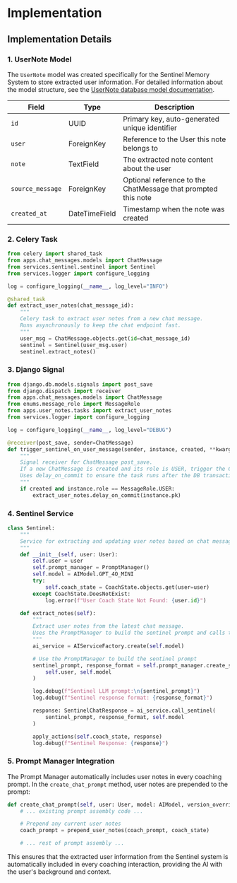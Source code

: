 # Implementation

## Implementation Details

### 1. UserNote Model

The `UserNote` model was created specifically for the Sentinel Memory System to store extracted user information. For detailed information about the model structure, see the [UserNote database model documentation](/docs/database/models/user-note).

| Field            | Type          | Description                                                   |
| ---------------- | ------------- | ------------------------------------------------------------- |
| `id`             | UUID          | Primary key, auto-generated unique identifier                 |
| `user`           | ForeignKey    | Reference to the User this note belongs to                    |
| `note`           | TextField     | The extracted note content about the user                     |
| `source_message` | ForeignKey    | Optional reference to the ChatMessage that prompted this note |
| `created_at`     | DateTimeField | Timestamp when the note was created                           |

### 2. Celery Task

```python
from celery import shared_task
from apps.chat_messages.models import ChatMessage
from services.sentinel.sentinel import Sentinel
from services.logger import configure_logging

log = configure_logging(__name__, log_level="INFO")

@shared_task
def extract_user_notes(chat_message_id):
    """
    Celery task to extract user notes from a new chat message.
    Runs asynchronously to keep the chat endpoint fast.
    """
    user_msg = ChatMessage.objects.get(id=chat_message_id)
    sentinel = Sentinel(user_msg.user)
    sentinel.extract_notes()
```

### 3. Django Signal

```python
from django.db.models.signals import post_save
from django.dispatch import receiver
from apps.chat_messages.models import ChatMessage
from enums.message_role import MessageRole
from apps.user_notes.tasks import extract_user_notes
from services.logger import configure_logging

log = configure_logging(__name__, log_level="DEBUG")

@receiver(post_save, sender=ChatMessage)
def trigger_sentinel_on_user_message(sender, instance, created, **kwargs):
    """
    Signal receiver for ChatMessage post_save.
    If a new ChatMessage is created and its role is USER, trigger the Celery task to extract user notes.
    Uses delay_on_commit to ensure the task runs after the DB transaction is committed.
    """
    if created and instance.role == MessageRole.USER:
        extract_user_notes.delay_on_commit(instance.pk)
```

### 4. Sentinel Service

```python
class Sentinel:
    """
    Service for extracting and updating user notes based on chat messages.
    """
    def __init__(self, user: User):
        self.user = user
        self.prompt_manager = PromptManager()
        self.model = AIModel.GPT_4O_MINI
        try:
            self.coach_state = CoachState.objects.get(user=user)
        except CoachState.DoesNotExist:
            log.error(f"User Coach State Not Found: {user.id}")

    def extract_notes(self):
        """
        Extract user notes from the latest chat message.
        Uses the PromptManager to build the sentinel prompt and calls the AI service.
        """
        ai_service = AIServiceFactory.create(self.model)

        # Use the PromptManager to build the sentinel prompt
        sentinel_prompt, response_format = self.prompt_manager.create_sentinel_prompt(
            self.user, self.model
        )

        log.debug(f"Sentinel LLM prompt:\n{sentinel_prompt}")
        log.debug(f"Sentinel response format: {response_format}")

        response: SentinelChatResponse = ai_service.call_sentinel(
            sentinel_prompt, response_format, self.model
        )

        apply_actions(self.coach_state, response)
        log.debug(f"Sentinel Response: {response}")
```

### 5. Prompt Manager Integration

The Prompt Manager automatically includes user notes in every coaching prompt. In the `create_chat_prompt` method, user notes are prepended to the prompt:

```python
def create_chat_prompt(self, user: User, model: AIModel, version_override: int = None) -> str:
    # ... existing prompt assembly code ...

    # Prepend any current user notes
    coach_prompt = prepend_user_notes(coach_prompt, coach_state)

    # ... rest of prompt assembly ...
```

This ensures that the extracted user information from the Sentinel system is automatically included in every coaching interaction, providing the AI with the user's background and context.
